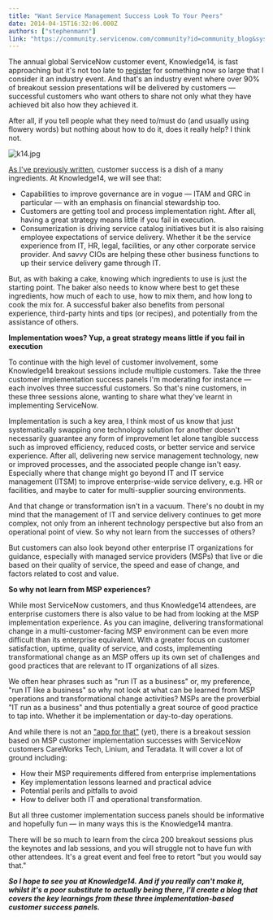 ```yaml
---
title: "Want Service Management Success Look To Your Peers"
date: 2014-04-15T16:32:06.000Z
authors: ["stephenmann"]
link: "https://community.servicenow.com/community?id=community_blog&sys_id=29dda6e9dbd0dbc01dcaf3231f961980"
---
```

<p style="margin-bottom: .0001pt;">The annual global ServiceNow customer event, Knowledge14, is fast approaching but it's not too late to <a title="nowledge.servicenow.com/" href="https://knowledge.servicenow.com/">register</a> for something now so large that I consider it an industry event. And that's an industry event where over 90% of breakout session presentations will be delivered by customers — successful customers who want others to share not only what they have achieved bit also how they achieved it.</p><p></p><p style="margin-bottom: .0001pt;">After all, if you tell people what they need to/must do (and usually using flowery words) but nothing about how to do it, does it really help? I think not. </p><p style="margin-bottom: .0001pt;"></p><p style="margin-bottom: .0001pt;"><img  alt="k14.jpg" class="image-0 jive-image" src="a6d41c82dbd05344e9737a9e0f9619c2.iix" style="height: auto; display: block; margin-left: auto; margin-right: auto;"/></p><p style="margin-bottom: .0001pt;"></p><p style="margin-bottom: .0001pt;"><a title="" _jive_internal="true" href="/community/learn/knowledge-user-conference/blog/2014/04/10/what-s-hot-in-real-world-it-and-itsm-right-now">As I've previously written</a>, customer success is a dish of a many ingredients. At Knowledge14, we will see that:</p><p></p><ul style="list-style-type: disc;"><li>Capabilities to improve governance are in vogue — ITAM and GRC in particular — with an emphasis on financial stewardship too.</li><li>Customers are getting tool and process implementation right. After all, having a great strategy means little if you fail in execution.</li><li>Consumerization is driving service catalog initiatives but it is also raising employee expectations of service delivery. Whether it be the service experience from IT, HR, legal, facilities, or any other corporate service provider. And savvy CIOs are helping these other business functions to up their service delivery game through IT.</li></ul><p></p><p style="margin-bottom: .0001pt;">But, as with baking a cake, knowing which ingredients to use is just the starting point. The baker also needs to know where best to get these ingredients, how much of each to use, how to mix them, and how long to cook the mix for. A successful baker also benefits from personal experience, third-party hints and tips (or recipes), and potentially from the assistance of others.</p><p></p><p style="margin-bottom: .0001pt;"><strong>Implementation woes? Yup, a great strategy means little if you fail in execution</strong></p><p></p><p style="margin-bottom: .0001pt;">To continue with the high level of customer involvement, some Knowledge14 breakout sessions include multiple customers. Take the three customer implementation success panels I'm moderating for instance — each involves three successful customers. So that's nine customers, in these three sessions alone, wanting to share what they've learnt in implementing ServiceNow. </p><p></p><p style="margin-bottom: .0001pt;">Implementation is such a key area, I think most of us know that just systematically swapping one technology solution for another doesn't necessarily guarantee any form of improvement let alone tangible success such as improved efficiency, reduced costs, or better service and service experience. After all, delivering new service management technology, new or improved processes, and the associated people change isn't easy. Especially where that change might go beyond IT and IT service management (ITSM) to improve enterprise-wide service delivery, e.g. HR or facilities, and maybe to cater for multi-supplier sourcing environments. </p><p></p><p style="margin-bottom: .0001pt;">And that change or transformation isn't in a vacuum. There's no doubt in my mind that the management of IT and service delivery continues to get more complex, not only from an inherent technology perspective but also from an operational point of view. So why not learn from the successes of others?</p><p></p><p style="margin-bottom: .0001pt;">But customers can also look beyond other enterprise IT organizations for guidance, especially with managed service providers (MSPs) that live or die based on their quality of service, the speed and ease of change, and factors related to cost and value.</p><p></p><p style="margin-bottom: .0001pt;"><strong>So why not learn from MSP experiences?</strong></p><p></p><p style="margin-bottom: .0001pt;">While most ServiceNow customers, and thus Knowledge14 attendees, are enterprise customers there is also value to be had from looking at the MSP implementation experience. As you can imagine, delivering transformational change in a multi-customer-facing MSP environment can be even more difficult than its enterprise equivalent. With a greater focus on customer satisfaction, uptime, quality of service, and costs, implementing transformational change as an MSP offers up its own set of challenges and good practices that are relevant to IT organizations of all sizes.</p><p></p><p style="margin-bottom: .0001pt;">We often hear phrases such as "run IT as a business" or, my preference, "run IT like a business" so why not look at what can be learned from MSP operations and transformational change activities? MSPs are the proverbial "IT run as a business" and thus potentially a great source of good practice to tap into. Whether it be implementation or day-to-day operations.</p><p></p><p style="margin-bottom: .0001pt;">And while there is not an <a title="ww.youtube.com/watch?v=szrsfeyLzyg" href="https://www.youtube.com/watch?v=szrsfeyLzyg">"app for that"</a> (yet), there is a breakout session based on MSP customer implementation successes with ServiceNow customers CareWorks Tech, Linium, and Teradata. It will cover a lot of ground including: </p><p></p><ul style="list-style-type: disc;"><li>How their MSP requirements differed from enterprise implementations</li><li>Key implementation lessons learned and practical advice</li><li>Potential perils and pitfalls to avoid</li><li>How to deliver both IT and operational transformation.</li></ul><p></p><p style="margin-bottom: .0001pt;">But all three customer implementation success panels should be informative and hopefully fun — in many ways this is the Knowledge14 mantra. </p><p></p><p style="margin-bottom: .0001pt;">There will be so much to learn from the circa 200 breakout sessions plus the keynotes and lab sessions, and you will struggle not to have fun with other attendees. It's a great event and feel free to retort "but you would say that."</p><p></p><p style="margin-bottom: .0001pt;"><strong><em>So I hope to see you at Knowledge14. And if you really can't make it, whilst it's a poor substitute to actually being there, I'll create a blog that covers the key learnings from these three implementation-based customer success panels.</em></strong></p>